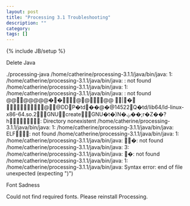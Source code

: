 ```yaml
---
layout: post
title: "Processing 3.1 Troubleshooting"
description: ""
category: 
tags: []
---
```

{% include JB/setup %}

Delete Java

./processing-java
/home/catherine/processing-3.1.1/java/bin/java: 1: /home/catherine/processing-3.1.1/java/bin/java: : not found
/home/catherine/processing-3.1.1/java/bin/java: 1: /home/catherine/processing-3.1.1/java/bin/java: : not found
@@@@@@@��@@@@ |� @@DDP�td��@�@14522Q�td/lib64/ld-linux-x86-64.so.2GNUcreateGNU�t�)N�ݓ��;r�Z��?h: Directory nonexistent
/home/catherine/processing-3.1.1/java/bin/java: 1: /home/catherine/processing-3.1.1/java/bin/java: ELF: not found
/home/catherine/processing-3.1.1/java/bin/java: 1: /home/catherine/processing-3.1.1/java/bin/java: �: not found
/home/catherine/processing-3.1.1/java/bin/java: 3: /home/catherine/processing-3.1.1/java/bin/java: �: not found
/home/catherine/processing-3.1.1/java/bin/java: 1: /home/catherine/processing-3.1.1/java/bin/java: Syntax error: end of file unexpected (expecting ")")

Font Sadness

Could not find required fonts. Please reinstall Processing.
